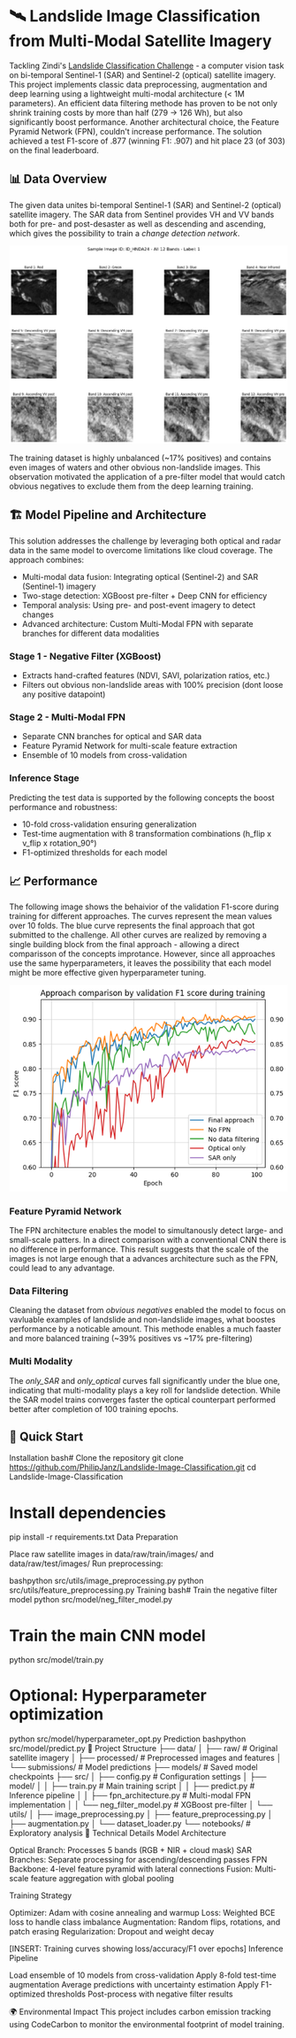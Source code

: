 # 🛰️ Landslide Image Classification from Multi-Modal Satellite Imagery
Tackling Zindi's [Landslide Classification Challenge](https://zindi.africa/competitions/classification-for-landslide-detection) - a computer vision task on bi-temporal Sentinel-1 (SAR) and Sentinel-2 (optical) satellite imagery. This project  implements classic data preprocessing, augmentation and deep learning using a lightweight multi-modal architecture (< 1M parameters). An efficient data filtering methode has proven to be not only shrink training costs by more than half (279 -> 126 Wh), but also significantly boost performance. Another architectural choice, the Feature Pyramid Network (FPN), couldn't increase performance. 
The solution achieved a test F1-score of .877 (winning F1: .907) and hit place 23 (of 303) on the final leaderboard. 

## 📊 Data Overview
The given data unites bi-temporal Sentinel-1 (SAR) and Sentinel-2 (optical) satellite imagery. The SAR data from Sentinel provides VH and VV bands both for pre- and post-desaster as well as descending and ascending, which gives the possibility to train a *change detection network*. 

![](assets/example_image.png)

The training dataset is highly unbalanced (~17% positives) and contains even images of waters and other obvious non-landslide images. This observation motivated the application of a pre-filter model that would catch obvious negatives to exclude them from the deep learning training.   

## 🏗️ Model Pipeline and Architecture
This solution addresses the challenge by leveraging both optical and radar data in the same model to overcome limitations like cloud coverage. The approach combines:

- Multi-modal data fusion: Integrating optical (Sentinel-2) and SAR (Sentinel-1) imagery
- Two-stage detection: XGBoost pre-filter + Deep CNN for efficiency
- Temporal analysis: Using pre- and post-event imagery to detect changes
- Advanced architecture: Custom Multi-Modal FPN with separate branches for different data modalities

### Stage 1 - Negative Filter (XGBoost)

- Extracts hand-crafted features (NDVI, SAVI, polarization ratios, etc.)
- Filters out obvious non-landslide areas with 100% precision (dont loose any positive datapoint)


### Stage 2 - Multi-Modal FPN

- Separate CNN branches for optical and SAR data
- Feature Pyramid Network for multi-scale feature extraction
- Ensemble of 10 models from cross-validation

### Inference Stage
Predicting the test data is supported by the following concepts the boost performance and robustness:

- 10-fold cross-validation ensuring generalization
- Test-time augmentation with 8 transformation combinations (h_flip x v_flip x rotation_90°)
- F1-optimized thresholds for each model


## 📈 Performance

The following image shows the behaivior of the validation F1-score during training for different approaches. The curves represent the mean values over 10 folds. The blue curve represents the final approach that got submitted to the challenge. All other curves are realized by removing a single building block from the final approach - allowing a direct comparisson of the concepts improtance. However, since all approaches use the same hyperparameters, it leaves the possibility that each model might be more effective given hyperparameter tuning.

![](assets/f1_comparison.png)

### Feature Pyramid Network
The FPN architecture enables the model to simultanously detect large- and small-scale patters. In a direct comparison with a conventional CNN there is no difference in performance. This result suggests that the scale of the images is not large enough that a advances architecture such as the FPN, could lead to any advantage. 

### Data Filtering
Cleaning the dataset from *obvious negatives* enabled the model to focus on vavluable examples of landslide and non-landslide images, what boostes performance by a noticable amount. This methode enables a much faaster and more balanced training (~39% positives vs ~17% pre-filtering) 

### Multi Modality
The *only_SAR* and *only_optical* curves fall significantly under the blue one, indicating that multi-modality plays a key roll for landslide detection. While the SAR model trains converges faster the optical counterpart performed better after completion of 100 training epochs.


## 🚀 Quick Start
Installation
bash# Clone the repository
git clone https://github.com/PhilipJanz/Landslide-Image-Classification.git
cd Landslide-Image-Classification

# Install dependencies
pip install -r requirements.txt
Data Preparation

Place raw satellite images in data/raw/train/images/ and data/raw/test/images/
Run preprocessing:

bashpython src/utils/image_preprocessing.py
python src/utils/feature_preprocessing.py
Training
bash# Train the negative filter model
python src/model/neg_filter_model.py

# Train the main CNN model
python src/model/train.py

# Optional: Hyperparameter optimization
python src/model/hyperparameter_opt.py
Prediction
bashpython src/model/predict.py
📁 Project Structure
├── data/
│   ├── raw/                    # Original satellite imagery
│   ├── processed/               # Preprocessed images and features
│   └── submissions/             # Model predictions
├── models/                      # Saved model checkpoints
├── src/
│   ├── config.py               # Configuration settings
│   ├── model/
│   │   ├── train.py            # Main training script
│   │   ├── predict.py          # Inference pipeline
│   │   ├── fpn_architecture.py # Multi-modal FPN implementation
│   │   └── neg_filter_model.py # XGBoost pre-filter
│   └── utils/
│       ├── image_preprocessing.py
│       ├── feature_preprocessing.py
│       ├── augmentation.py
│       └── dataset_loader.py
└── notebooks/                   # Exploratory analysis
🔧 Technical Details
Model Architecture

Optical Branch: Processes 5 bands (RGB + NIR + cloud mask)
SAR Branches: Separate processing for ascending/descending passes
FPN Backbone: 4-level feature pyramid with lateral connections
Fusion: Multi-scale feature aggregation with global pooling

Training Strategy

Optimizer: Adam with cosine annealing and warmup
Loss: Weighted BCE loss to handle class imbalance
Augmentation: Random flips, rotations, and patch erasing
Regularization: Dropout and weight decay

[INSERT: Training curves showing loss/accuracy/F1 over epochs]
Inference Pipeline

Load ensemble of 10 models from cross-validation
Apply 8-fold test-time augmentation
Average predictions with uncertainty estimation
Apply F1-optimized thresholds
Post-process with negative filter results

🌍 Environmental Impact
This project includes carbon emission tracking using CodeCarbon to monitor the environmental footprint of model training.

